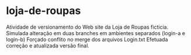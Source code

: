 # loja-de-roupas
Atividade de versionamento do Web site da Loja de Roupas ficticia.
Simulada alteração em duas branches em ambientes separados (login-a e login-b)
Forçado conflito no merge dos arquivos Login.txt
Efetuada correção e atualizada versão final.
